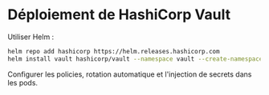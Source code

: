 # Déploiement de HashiCorp Vault

Utiliser Helm :
```bash
helm repo add hashicorp https://helm.releases.hashicorp.com
helm install vault hashicorp/vault --namespace vault --create-namespace
```

Configurer les policies, rotation automatique et l'injection de secrets dans les pods.

